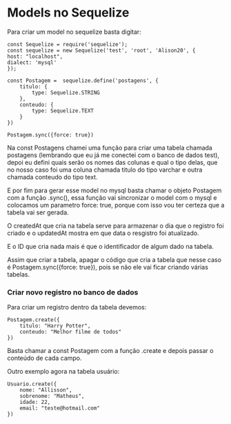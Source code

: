 # Models no Sequelize

Para criar um model no sequelize basta digitar:

    const Sequelize = require('sequelize');
    const sequelize = new Sequelize('test', 'root', 'Alison20', {
    host: "localhost",
    dialect: 'mysql'
    });

    const Postagem =  sequelize.define('postagens', {
        titulo: {
            type: Sequelize.STRING
        },
        conteudo: {
            type: Sequelize.TEXT
        }
    })

    Postagem.sync({force: true})

Na const Postagens chamei uma função para criar uma tabela chamada postagens (lembrando que eu já me conectei com o banco de dados test), depoi eu defini quais serão os nomes das colunas e qual o tipo delas, que no nosso caso foi uma coluna chamada titulo do tipo varchar e outra chamada conteudo do tipo text.

E por fim para gerar esse model no mysql basta chamar o objeto Postagem com a função .sync(), essa função vai sincronizar o model com o mysql e colocamos um parametro force: true, porque com isso vou ter certeza que a tabela vai ser gerada.

O createdAt que cria na tabela serve para armazenar o dia que o registro foi criado e o updatedAt mostra em que data o resgistro foi atualizado.

E o ID que cria nada mais é que o identificador de algum dado na tabela.

Assim que criar a tabela, apagar o código que cria a tabela que nesse caso é  Postagem.sync({force: true}), pois se não ele vai ficar criando várias tabelas.

### Criar novo registro no banco de dados

Para criar um registro dentro da tabela devemos:

    Postagem.create({
        titulo: "Harry Potter",
        conteudo: "Melhor filme de todos"
    })

Basta chamar a const Postagem com a função .create e depois passar o conteúdo de cada campo.

Outro exemplo agora na tabela usuário:

    Usuario.create({
        nome: "Allisson",
        sobrenome: "Matheus",
        idade: 22,
        email: "teste@hotmail.com"
    })

